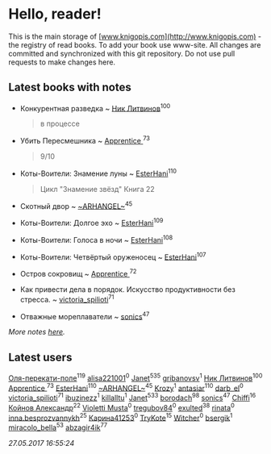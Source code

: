 # Hello, reader!
This is the main storage of [www.knigopis.com](http://www.knigopis.com) - the registry of read books.
To add your book use www-site. All changes are committed and synchronized with this git repository.
Do not use pull requests to make changes here.


## Latest books with notes
* Конкурентная разведка ~ [Ник Литвинов](users/241/241974816-vkontakte)<sup>100</sup>
    > в процессе

* Убить Пересмешника ~ [Apprentice ](users/528/52821952-vkontakte)<sup>73</sup>
    > 9/10

* Коты-Воители: Знамение луны ~ [EsterHani](users/305/30558181-vkontakte)<sup>110</sup>
    > Цикл "Знамение звёзд"
    > Книга 22

* Скотный двор ~ [~ARHANGEL~](users/642/64251996-vkontakte)<sup>45</sup>

* Коты-Воители: Долгое эхо ~ [EsterHani](users/305/30558181-vkontakte)<sup>109</sup>

* Коты-Воители: Голоса в ночи ~ [EsterHani](users/305/30558181-vkontakte)<sup>108</sup>

* Коты-Воители: Четвёртый оруженосец ~ [EsterHani](users/305/30558181-vkontakte)<sup>107</sup>

* Остров сокровищ ~ [Apprentice ](users/528/52821952-vkontakte)<sup>72</sup>

* Как привести дела в порядок. Искусство продуктивности без стресса. ~ [victoria_spilioti](users/219/219259003-vkontakte)<sup>71</sup>

* Отважные мореплаватели ~ [sonics](users/588/5880221-vkontakte)<sup>47</sup>


_More notes [here](latest_books_with_notes.md)._


## Latest users
[Оля-перекати-поле](users/108/10848515355906827860-mailru)<sup>119</sup> 
[alisa221001](users/172/172405580-vkontakte)<sup>0</sup> 
[Janet](users/108/108113656204404967440-google)<sup>535</sup> 
[gribanovsv](users/701/7011021-vkontakte)<sup>1</sup> 
[Ник Литвинов](users/241/241974816-vkontakte)<sup>100</sup> 
[Apprentice ](users/528/52821952-vkontakte)<sup>73</sup> 
[EsterHani](users/305/30558181-vkontakte)<sup>110</sup> 
[~ARHANGEL~](users/642/64251996-vkontakte)<sup>45</sup> 
[Krozy](users/100/100001728431584-facebook)<sup>1</sup> 
[antasiar](users/688/68827372-vkontakte)<sup>110</sup> 
[darb_el](users/184/184135339-vkontakte)<sup>0</sup> 
[victoria_spilioti](users/219/219259003-vkontakte)<sup>71</sup> 
[ibuzinezz](users/430/430126578-vkontakte)<sup>1</sup> 
[killalltu](users/118/1188128011316384-facebook)<sup>1</sup> 
[Janet](users/205/20565064-vkontakte)<sup>533</sup> 
[borodach](users/157/15706320-vkontakte)<sup>98</sup> 
[sonics](users/588/5880221-vkontakte)<sup>47</sup> 
[Chiffi](users/105/105831994080785626680-google)<sup>16</sup> 
[Койнов Александр](users/414/414040473-vkontakte)<sup>22</sup> 
[Violetti Musta](users/429/429430862-vkontakte)<sup>0</sup> 
[tregubov84](users/421/421477925-vkontakte)<sup>0</sup> 
[exulted](users/100/100599204551896265722-google)<sup>38</sup> 
[rinata](users/109/109765015536169874317-google)<sup>0</sup> 
[inna.besprozvannykh](users/733/73323849-yandex)<sup>25</sup> 
[Карина41253](users/134/134130628-vkontakte)<sup>0</sup> 
[TryKote](users/145/145737651-vkontakte)<sup>15</sup> 
[Witcher](users/187/187698988-vkontakte)<sup>0</sup> 
[bsergik](users/108/108664297870274640182-google)<sup>1</sup> 
[miracolo_bella](users/180/180139283-vkontakte)<sup>53</sup> 
[abzagir4ik](users/362/3621623-vkontakte)<sup>77</sup> 


_27.05.2017 16:55:24_
